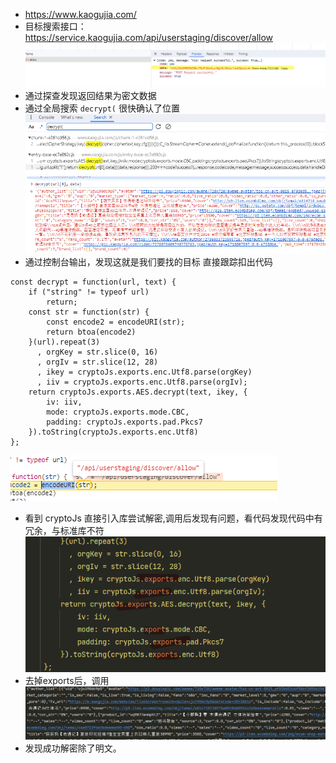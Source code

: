 - https://www.kaogujia.com/
- 目标搜索接口：https://service.kaogujia.com/api/userstaging/discover/allow
![img.png](img.png)
- 通过探查发现返回结果为密文数据
- 通过全局搜索 `decrypt(` 很快确认了位置
![img_1.png](img_1.png)
![img_2.png](img_2.png)
- 通过控制台输出，发现这就是我们要找的目标
直接跟踪扣出代码
~~~
const decrypt = function(url, text) {
    if ("string" != typeof url)
        return;
    const str = function(str) {
        const encode2 = encodeURI(str);
        return btoa(encode2)
    }(url).repeat(3)
      , orgKey = str.slice(0, 16)
      , orgIv = str.slice(12, 28)
      , ikey = cryptoJs.exports.enc.Utf8.parse(orgKey)
      , iiv = cryptoJs.exports.enc.Utf8.parse(orgIv);
    return cryptoJs.exports.AES.decrypt(text, ikey, {
        iv: iiv,
        mode: cryptoJs.exports.mode.CBC,
        padding: cryptoJs.exports.pad.Pkcs7
    }).toString(cryptoJs.exports.enc.Utf8)
};
~~~
![img_3.png](img_3.png)
- 看到 cryptoJs 直接引入库尝试解密,调用后发现有问题，看代码发现代码中有冗余，与标准库不符
![img_4.png](img_4.png)
- 去掉exports后，调用
![img_5.png](img_5.png)
- 发现成功解密除了明文。
